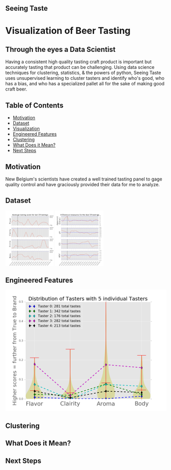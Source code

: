 ## Seeing Taste

# Visualization of Beer Tasting
## Through the eyes a Data Scientist

Having a consistent high quality tasting craft product is important but accurately tasting that product can be challenging. Using data science techniques for clustering, statistics, &amp; the powers of python, Seeing Taste uses unsupervised learning to cluster tasters and identify who's good, who has a bias, and who has a specialized pallet all for the sake of making good craft beer.


## Table of Contents
- [Motivation](#motivation)
- [Dataset](#dataset)
- [Visualization](#visualization)
- [Engineered Features](#engineered-features)
- [Clustering](#clustering)
- [What Does it Mean?](#what-does-it-mean?)
- [Next Steps](#next-steps)

## Motivation

New Belgium's scientists have created a well trained tasting panel to gage quality control and have graciously provided their data for me to analyze.

## Dataset

<img src="figures/brews.png" width=30% height=30%/> <img src="figures/sci.png" width=30% height=30%/>



## Engineered Features

![Alt text](/figures/tasters.png "Taster Distribution")
## Clustering

## What Does it Mean?

## Next Steps
